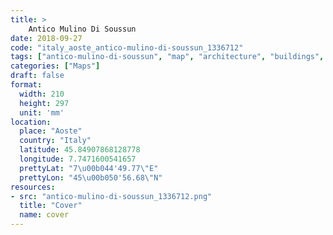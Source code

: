 ```yaml
---
title: > 
    Antico Mulino Di Soussun
date: 2018-09-27
code: "italy_aoste_antico-mulino-di-soussun_1336712"
tags: ["antico-mulino-di-soussun", "map", "architecture", "buildings", "Aoste", "Italy"]
categories: ["Maps"]
draft: false
format:
  width: 210
  height: 297
  unit: 'mm'
location:
  place: "Aoste"
  country: "Italy"
  latitude: 45.84907868128778
  longitude: 7.7471600541657
  prettyLat: "7\u00b044'49.77\"E"
  prettyLon: "45\u00b050'56.68\"N"
resources:
- src: "antico-mulino-di-soussun_1336712.png"
  title: "Cover"
  name: cover
---
```

